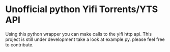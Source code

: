 # Unofficial python Yifi Torrents/YTS API
Using this python wrapper you can make calls to the yifi http api. This project is still under development take 
a look at example.py. please feel free to contribute.
